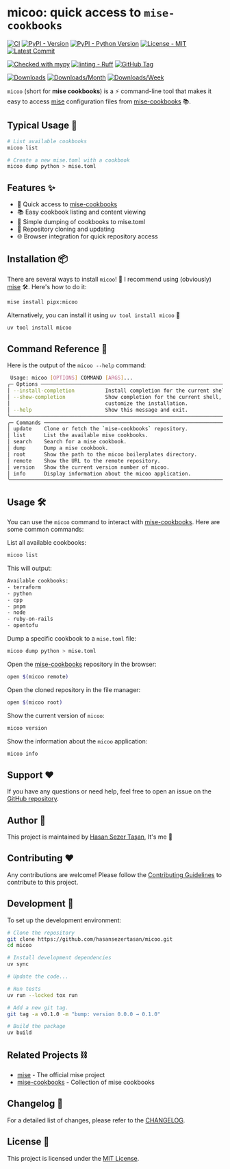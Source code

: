 # micoo: quick access to `mise-cookbooks`

<!-- TODO: Make it work, make it right, make it fast. -->

[![CI](https://github.com/hasansezertasan/micoo/actions/workflows/ci.yml/badge.svg)](https://github.com/hasansezertasan/micoo/actions/workflows/ci.yml)
[![PyPI - Version](https://img.shields.io/pypi/v/micoo.svg)](https://pypi.org/project/micoo)
[![PyPI - Python Version](https://img.shields.io/pypi/pyversions/micoo.svg)](https://pypi.org/project/micoo)
[![License - MIT](https://img.shields.io/github/license/hasansezertasan/micoo.svg)](https://opensource.org/licenses/MIT)
[![Latest Commit](https://img.shields.io/github/last-commit/hasansezertasan/micoo)][micoo]

<!-- [![Coverage](https://codecov.io/gh/hasansezertasan/micoo/graph/badge.svg?token=XXXXXXXXXXX)](https://codecov.io/gh/hasansezertasan/micoo) -->

<!-- [![Coverage](https://img.shields.io/codecov/c/github/hasansezertasan/micoo)](https://codecov.io/gh/hasansezertasan/micoo) -->

<!-- [![Coverage](https://codecov.io/gh/hasansezertasan/micoo/branch/main/graph/badge.svg)](https://codecov.io/gh/hasansezertasan/micoo) -->

[![Checked with mypy](http://www.mypy-lang.org/static/mypy_badge.svg)](http://mypy-lang.org/)
[![linting - Ruff](https://img.shields.io/endpoint?url=https://raw.githubusercontent.com/charliermarsh/ruff/main/assets/badge/v2.json)](https://github.com/astral-sh/ruff)
[![GitHub Tag](https://img.shields.io/github/tag/hasansezertasan/micoo?include_prereleases=&sort=semver&color=black)](https://github.com/hasansezertasan/micoo/releases/)

[![Downloads](https://pepy.tech/badge/micoo)](https://pepy.tech/project/micoo)
[![Downloads/Month](https://pepy.tech/badge/micoo/month)](https://pepy.tech/project/micoo)
[![Downloads/Week](https://pepy.tech/badge/micoo/week)](https://pepy.tech/project/micoo)

`micoo` (short for **mise cookbooks**) is a :zap: command-line tool that makes it easy to access [mise] configuration files from [mise-cookbooks] :books:.

## Typical Usage :rocket:

```sh
# List available cookbooks
micoo list

# Create a new mise.toml with a cookbook
micoo dump python > mise.toml
```

## Features :sparkles:

- 🚀 Quick access to [mise-cookbooks]
- 📚 Easy cookbook listing and content viewing
- 💾 Simple dumping of cookbooks to mise.toml
- 🔄 Repository cloning and updating
- 🌐 Browser integration for quick repository access

## Installation :package:

There are several ways to install `micoo`! :rocket: I recommend using (obviously) [mise] :hammer_and_wrench:. Here's how to do it:

```sh
mise install pipx:micoo
```

Alternatively, you can install it using `uv tool install micoo` :jigsaw:

```sh
uv tool install micoo
```

## Command Reference :book:

Here is the output of the `micoo --help` command:

```sh
 Usage: micoo [OPTIONS] COMMAND [ARGS]...
╭─ Options ─────────────────────────────────────────────────────────────────────────────╮
│ --install-completion          Install completion for the current shell.               │
│ --show-completion             Show completion for the current shell, to copy it or    │
│                               customize the installation.                             │
│ --help                        Show this message and exit.                             │
╰───────────────────────────────────────────────────────────────────────────────────────╯
╭─ Commands ────────────────────────────────────────────────────────────────────────────╮
│ update    Clone or fetch the `mise-cookbooks` repository.                             │
│ list      List the available mise cookbooks.                                          │
│ search    Search for a mise cookbook.                                                 │
│ dump      Dump a mise cookbook.                                                       │
│ root      Show the path to the micoo boilerplates directory.                          │
│ remote    Show the URL to the remote repository.                                      │
│ version   Show the current version number of micoo.                                   │
│ info      Display information about the micoo application.                            │
╰───────────────────────────────────────────────────────────────────────────────────────╯
```

## Usage :hammer_and_wrench:

You can use the `micoo` command to interact with [mise-cookbooks]. Here are some common commands:

List all available cookbooks:

```sh
micoo list
```

This will output:

```sh
Available cookbooks:
- terraform
- python
- cpp
- pnpm
- node
- ruby-on-rails
- opentofu
```

Dump a specific cookbook to a `mise.toml` file:

```sh
micoo dump python > mise.toml
```

Open the [mise-cookbooks] repository in the browser:

```sh
open $(micoo remote)
```

Open the cloned repository in the file manager:

```sh
open $(micoo root)
```

Show the current version of `micoo`:

```sh
micoo version
```

Show the information about the `micoo` application:

```sh
micoo info
```

## Support :heart:

If you have any questions or need help, feel free to open an issue on the [GitHub repository][micoo].

## Author :person_with_crown:

This project is maintained by [Hasan Sezer Taşan][author], It's me :wave:

## Contributing :heart:

Any contributions are welcome! Please follow the [Contributing Guidelines](./CONTRIBUTING.md) to contribute to this project.

## Development :toolbox:

To set up the development environment:

```sh
# Clone the repository
git clone https://github.com/hasansezertasan/micoo.git
cd micoo

# Install development dependencies
uv sync

# Update the code...

# Run tests
uv run --locked tox run

# Add a new git tag.
git tag -a v0.1.0 -m "bump: version 0.0.0 → 0.1.0"

# Build the package
uv build
```

## Related Projects :chains:

- [mise] - The official mise project
- [mise-cookbooks] - Collection of mise cookbooks

## Changelog :memo:

For a detailed list of changes, please refer to the [CHANGELOG](./CHANGELOG.md).

## License :scroll:

This project is licensed under the [MIT License](https://opensource.org/license/MIT).

<!-- Refs -->

[mise-cookbooks]: https://github.com/hasansezertasan/mise-cookbooks
[mise]: https://github.com/jdx/mise
[author]: https://github.com/hasansezertasan
[micoo]: https://github.com/hasansezertasan/micoo
